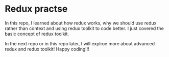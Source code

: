 # Redux practse

In this repo, I learned about how redux works, why we should use redux rather than context and using redux toolkit to code better. 
I just covered the basic concept of redux toolkit.

In the next repo or in this repo later, I will explroe more about advanced redux and redux toolkit!
Happy coding!!!

